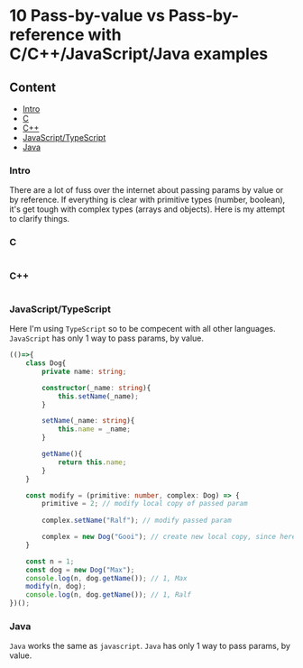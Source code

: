 # 10 Pass-by-value vs Pass-by-reference with C/C++/JavaScript/Java examples

## Content
* [Intro](#intro)
* [C](#c)
* [C++](#c++)
* [JavaScript/TypeScript](#javascript/typescript)
* [Java](#java)

### Intro

There are a lot of fuss over the internet about passing params by value or by reference. If everything is clear with primitive types (number, boolean), it's get tough with complex types (arrays and objects).
Here is my attempt to clarify things.

### C

```c
```

### C++

```c++
```


### JavaScript/TypeScript

Here I'm using `TypeScript` so to be compecent with all other languages. `JavaScript` has only 1 way to pass params, by value.

```typescript
(()=>{
    class Dog{
        private name: string;

        constructor(_name: string){
            this.setName(_name);
        }

        setName(_name: string){
            this.name = _name;
        }

        getName(){
            return this.name;
        }
    }

    const modify = (primitive: number, complex: Dog) => {
        primitive = 2; // modify local copy of passed param
        
        complex.setName("Ralf"); // modify passed param

        complex = new Dog("Gooi"); // create new local copy, since here all is done with newly created local copy
    }

    const n = 1;
    const dog = new Dog("Max");
    console.log(n, dog.getName()); // 1, Max
    modify(n, dog);
    console.log(n, dog.getName()); // 1, Ralf
})();
```

### Java

`Java` works the same as `javascript`. `Java` has only 1 way to pass params, by value.

```java

```















